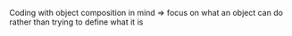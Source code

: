 Coding with object composition in mind => focus on what an object can do rather than trying to define what it is